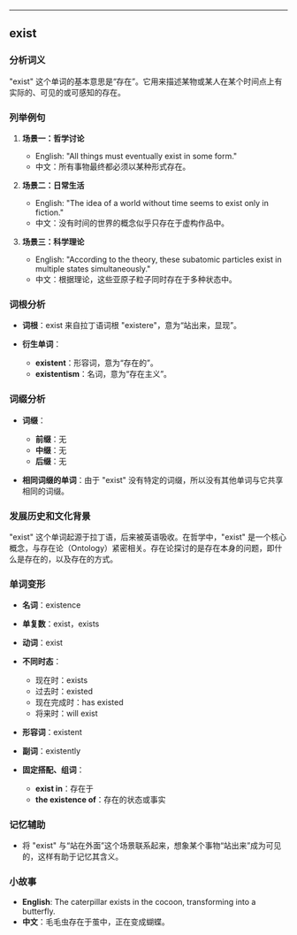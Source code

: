
---------------
## exist
### 分析词义
"exist" 这个单词的基本意思是“存在”。它用来描述某物或某人在某个时间点上有实际的、可见的或可感知的存在。

### 列举例句
1. **场景一：哲学讨论**
   - English: "All things must eventually exist in some form."
   - 中文：所有事物最终都必须以某种形式存在。

2. **场景二：日常生活**
   - English: "The idea of a world without time seems to exist only in fiction."
   - 中文：没有时间的世界的概念似乎只存在于虚构作品中。

3. **场景三：科学理论**
   - English: "According to the theory, these subatomic particles exist in multiple states simultaneously."
   - 中文：根据理论，这些亚原子粒子同时存在于多种状态中。

### 词根分析
- **词根**：exist 来自拉丁语词根 "existere"，意为“站出来，显现”。

- **衍生单词**：
  - **existent**：形容词，意为“存在的”。
  - **existentism**：名词，意为“存在主义”。

### 词缀分析
- **词缀**：
  - **前缀**：无
  - **中缀**：无
  - **后缀**：无

- **相同词缀的单词**：由于 "exist" 没有特定的词缀，所以没有其他单词与它共享相同的词缀。

### 发展历史和文化背景
"exist" 这个单词起源于拉丁语，后来被英语吸收。在哲学中，"exist" 是一个核心概念，与存在论（Ontology）紧密相关。存在论探讨的是存在本身的问题，即什么是存在的，以及存在的方式。

### 单词变形
- **名词**：existence
- **单复数**：exist，exists
- **动词**：exist
- **不同时态**：
  - 现在时：exists
  - 过去时：existed
  - 现在完成时：has existed
  - 将来时：will exist
- **形容词**：existent
- **副词**：existently

- **固定搭配、组词**：
  - **exist in**：存在于
  - **the existence of**：存在的状态或事实

### 记忆辅助
- 将 "exist" 与“站在外面”这个场景联系起来，想象某个事物“站出来”成为可见的，这样有助于记忆其含义。

### 小故事
- **English**: The caterpillar exists in the cocoon, transforming into a butterfly.
- **中文**：毛毛虫存在于茧中，正在变成蝴蝶。

